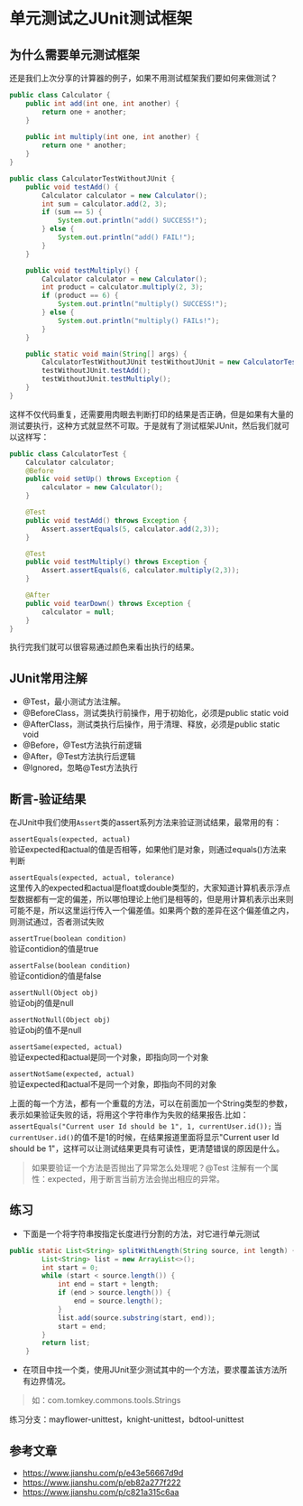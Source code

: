 # 单元测试之JUnit测试框架
## 为什么需要单元测试框架
还是我们上次分享的计算器的例子，如果不用测试框架我们要如何来做测试？

```java
public class Calculator {
    public int add(int one, int another) {
        return one + another;
    }
    
    public int multiply(int one, int another) {
        return one * another;
    }
}
```

```java
public class CalculatorTestWithoutJUnit {
    public void testAdd() {
        Calculator calculator = new Calculator();
        int sum = calculator.add(2, 3);
        if (sum == 5) {
            System.out.println("add() SUCCESS!");
        } else {
            System.out.println("add() FAIL!");
        }
    }

    public void testMultiply() {
        Calculator calculator = new Calculator();
        int product = calculator.multiply(2, 3);
        if (product == 6) {
            System.out.println("multiply() SUCCESS!");
        } else {
            System.out.println("multiply() FAILs!");
        }
    }

    public static void main(String[] args) {
        CalculatorTestWithoutJUnit testWithoutJUnit = new CalculatorTestWithoutJUnit();
        testWithoutJUnit.testAdd();
        testWithoutJUnit.testMultiply();
    }
}
```
这样不仅代码重复，还需要用肉眼去判断打印的结果是否正确，但是如果有大量的测试要执行，这种方式就显然不可取。于是就有了测试框架JUnit，然后我们就可以这样写：

```java
public class CalculatorTest {
    Calculator calculator;
    @Before
    public void setUp() throws Exception {
        calculator = new Calculator();
    }

    @Test
    public void testAdd() throws Exception {
        Assert.assertEquals(5, calculator.add(2,3));
    }

    @Test
    public void testMultiply() throws Exception {
        Assert.assertEquals(6, calculator.multiply(2,3));
    }

    @After
    public void tearDown() throws Exception {
        calculator = null;
    }
}
```
执行完我们就可以很容易通过颜色来看出执行的结果。
## JUnit常用注解
* @Test，最小测试方法注解。
* @BeforeClass，测试类执行前操作，用于初始化，必须是public static void
* @AfterClass，测试类执行后操作，用于清理、释放，必须是public static void
* @Before，@Test方法执行前逻辑
* @After，@Test方法执行后逻辑
* @Ignored，忽略@Test方法执行

## 断言-验证结果
在JUnit中我们使用`Assert`类的assert系列方法来验证测试结果，最常用的有：


`assertEquals(expected, actual)`  
验证expected和actual的值是否相等，如果他们是对象，则通过equals()方法来判断

`assertEquals(expected, actual, tolerance)`  
这里传入的expected和actual是float或double类型的，大家知道计算机表示浮点型数据都有一定的偏差，所以哪怕理论上他们是相等的，但是用计算机表示出来则可能不是，所以这里运行传入一个偏差值。如果两个数的差异在这个偏差值之内，则测试通过，否者测试失败

`assertTrue(boolean condition)`   
 验证contidion的值是true

`assertFalse(boolean condition)`   
 验证contidion的值是false

`assertNull(Object obj)`   
 验证obj的值是null

`assertNotNull(Object obj)`   
 验证obj的值不是null

`assertSame(expected, actual)`  
 验证expected和actual是同一个对象，即指向同一个对象

`assertNotSame(expected, actual)`  
 验证expected和actual不是同一个对象，即指向不同的对象


上面的每一个方法，都有一个重载的方法，可以在前面加一个String类型的参数，表示如果验证失败的话，将用这个字符串作为失败的结果报告.比如：`assertEquals("Current user Id should be 1", 1, currentUser.id());` 
当`currentUser.id()`的值不是1的时候，在结果报道里面将显示"Current user Id should be 1"，这样可以让测试结果更具有可读性，更清楚错误的原因是什么。

> 如果要验证一个方法是否抛出了异常怎么处理呢？@Test 注解有一个属性：expected，用于断言当前方法会抛出相应的异常。


## 练习
* 下面是一个将字符串按指定长度进行分割的方法，对它进行单元测试

```java
public static List<String> splitWithLength(String source, int length) {
        List<String> list = new ArrayList<>();
        int start = 0;
        while (start < source.length()) {
            int end = start + length;
            if (end > source.length()) {
                end = source.length();
            }
            list.add(source.substring(start, end));
            start = end;
        }
        return list;
    }
```

* 在项目中找一个类，使用JUnit至少测试其中的一个方法，要求覆盖该方法所有边界情况。

> 如：com.tomkey.commons.tools.Strings

练习分支：mayflower-unittest，knight-unittest，bdtool-unittest

## 参考文章
* https://www.jianshu.com/p/e43e56667d9d
* https://www.jianshu.com/p/eb82a277f222
* https://www.jianshu.com/p/c821a315c6aa
